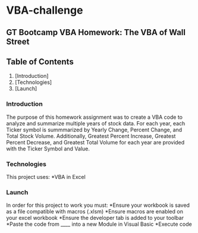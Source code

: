 # VBA-challenge
## GT Bootcamp VBA Homework: The VBA of Wall Street

## Table of Contents
1. [Introduction]
2. [Technologies]
3. [Launch]

### Introduction
The purpose of this homework assignment was to create a VBA code to analyze and summarize multiple years of stock data. For each year, each Ticker symbol is summmarized by Yearly Change, Percent Change, and Total Stock Volume. Additionally, Greatest Percent Increase, Greatest Percent Decrease, and Greatest Total Volume for each year are provided with the Ticker Symbol and Value.

### Technologies
This project uses: 
*VBA in Excel

### Launch
In order for this project to work you must:
*Ensure your workbook is saved as a file compatible with macros (.xlsm)
*Ensure macros are enabled on your excel workbook
*Ensure the developer tab is added to your toolbar
*Paste the code from ____ into a new Module in Visual Basic
*Execute code
